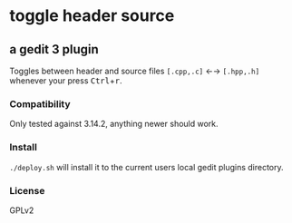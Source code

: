 # toggle header source
## a gedit 3 plugin


Toggles between header and source files `[.cpp,.c]` ←→ `[.hpp,.h]` whenever your press <kbd>Ctrl</kbd>+<kbd>r</kbd>.

### Compatibility

Only tested against 3.14.2, anything newer should work.


### Install

`./deploy.sh` will install it to the current users local gedit plugins directory.



### License

GPLv2
